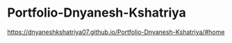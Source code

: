 # Portfolio-Dnyanesh-Kshatriya

https://dnyaneshkshatriya07.github.io/Portfolio-Dnyanesh-Kshatriya/#home